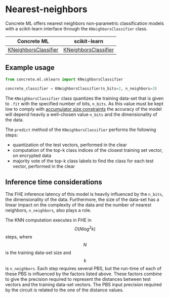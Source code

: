 # Nearest-neighbors

Concrete ML offers nearest neighbors non-parametric classification models with a scikit-learn interface through the `KNeighborsClassifier` class.

|                                                Concrete ML                                                 | scikit-learn                                                                                                          |
| :--------------------------------------------------------------------------------------------------------: | --------------------------------------------------------------------------------------------------------------------- |
| [KNeighborsClassifier](../developer-guide/api/concrete.ml.sklearn.neighbors.md#class-kneighborsclassifier) | [KNeighborsClassifier](https://scikit-learn.org/stable/modules/generated/sklearn.neighbors.KNeighborsClassifier.html) |

## Example usage

```python
from concrete.ml.sklearn import KNeighborsClassifier

concrete_classifier = KNeighborsClassifier(n_bits=2, n_neighbors=3)
```

The `KNeighborsClassifier` class quantizes the training data-set that is given to `.fit` with the specified number of bits, `n_bits`. As this value must be kept low to comply with [accumulator size constraints](../getting-started/concepts.md#model-accuracy-considerations-under-fhe-constraints) the accuracy of the model will depend heavily a well-chosen value `n_bits` and the dimensionality of the data.

The `predict` method of the `KNeighborsClassifier` performs the following steps:

- quantization of the test vectors, performed in the clear
- computation of the top-k class indices of the closest training set vector, on encrypted data
- majority vote of the top-k class labels to find the class for each test vector, performed in the clear

## Inference time considerations

The FHE inference latency of this model is heavily influenced by the `n_bits`, the dimensionality of the data. Furthermore, the size of the data-set has a linear impact on the complexity of the data and the number of nearest neighbors, `n_neighbors`, also plays a role.

The KNN computation executes in FHE in $$O(Nlog^2k)$$ steps, where $$N$$ is the training data-set size and $$k$$ is `n_neighbors`. Each step requires several PBS, but the run-time of each of these PBS is influenced by the factors listed above. These factors combine to give the precision required to represent the distances between test vectors and the training data-set vectors. The PBS input precision required by the circuit is related to the one of the distance values.
